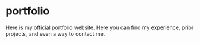 # portfolio
Here is my official portfolio website. Here you can find my experience, prior projects, and even a way to contact me.
